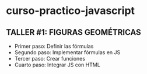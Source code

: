 # curso-practico-javascript
## TALLER #1: FIGURAS GEOMÉTRICAS
- Primer paso: Definir las fórmulas
- Segundo paso: Implementar fórmulas en JS
- Tercer paso: Crear funciones
- Cuarto paso: Integrar JS con HTML

